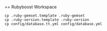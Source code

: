 == Rubyboost Workspace

```
cp .ruby-gemset.template .ruby-gemset
cp .ruby-version.template .ruby-version
cp config/database.tt.yml config/database.yml
```
